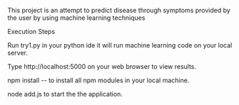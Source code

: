This project is an attempt to predict disease through symptoms provided by the user by using machine learning techniques

Execution Steps

Run try1.py in your python ide it will run machine learning code on your local server.

Type http://localhost:5000 on your web browser to view results.

npm install -- to install all npm modules in your local machine.

node add.js to start the the application.
